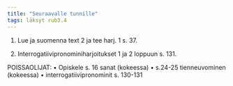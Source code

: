 ```yaml
---
title: "Seuraavalle tunnille"
tags: läksyt rub3.4
---
```


1. Lue ja suomenna text 2 ja tee harj. 1 s. 37.

2. Interrogatiivipronominiharjoitukset 1 ja 2 loppuun s. 131.

POISSAOLIJAT:
• Opiskele s. 16 sanat (kokeessa)
• s.24-25 tienneuvominen (kokeessa)
• interrogatiivipronominit s. 130-131